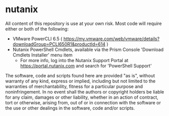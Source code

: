 # nutanix
All content of this repository is use at your own risk.
Most code will require either or both of the following:
* VMware PowerCLI 6.5 ( https://my.vmware.com/web/vmware/details?downloadGroup=PCLI650R1&productId=614 )
* Nutanix PowerShell Cmdlets, available via the Prism Console 'Download Cmdlets Installer' menu item
  -   For more info, log into the Nutanix Support Portal at https://portal.nutanix.com and search for 'PowerShell Support'
  
The software, code and scripts found here are provided "as is", without warranty of any kind, express or implied, including but not limited to the warranties of merchantability, fitness for a particular purpose and noninfringement. In no event shall the authors or copyright holders be liable for any claim, damages or other liability, whether in an action of contract, tort or otherwise, arising from, out of or in connection with the software or the use or other dealings in the software, code and/or scripts.
